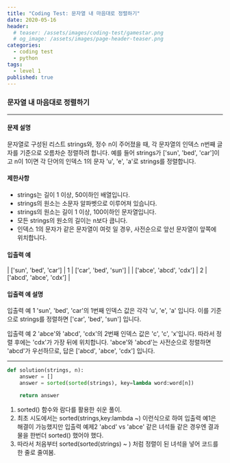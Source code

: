```yaml
---
title: "Coding Test: 문자열 내 마음대로 정렬하기"
date: 2020-05-16
header:
  # teaser: /assets/images/coding-test/gamestar.png
  # og_image: /assets/images/page-header-teaser.png
categories:
  - coding test
  - python
tags:
  - level 1
published: true
---
```


### 문자열 내 마음대로 정렬하기

---

#### 문제 설명

문자열로 구성된 리스트 strings와, 정수 n이 주어졌을 때, 각 문자열의 인덱스 n번째 글자를 기준으로 오름차순 정렬하려 합니다. 예를 들어 strings가 ['sun', 'bed', 'car']이고 n이 1이면 각 단어의 인덱스 1의 문자 'u', 'e', 'a'로 strings를 정렬합니다.

#### 제한사항

- strings는 길이 1 이상, 50이하인 배열입니다.
- strings의 원소는 소문자 알파벳으로 이루어져 있습니다.
- strings의 원소는 길이 1 이상, 100이하인 문자열입니다.
- 모든 strings의 원소의 길이는 n보다 큽니다.
- 인덱스 1의 문자가 같은 문자열이 여럿 일 경우, 사전순으로 앞선 문자열이 앞쪽에 위치합니다.

#### 입출력 예

| ['sun', 'bed', 'car'] | 1 | ['car', 'bed', 'sun'] |
| ['abce', 'abcd', 'cdx'] | 2 | ['abcd', 'abce', 'cdx'] |


#### 입출력 예 설명

입출력 예 1
'sun', 'bed', 'car'의 1번째 인덱스 값은 각각 'u', 'e', 'a' 입니다. 이를 기준으로 strings를 정렬하면 ['car', 'bed', 'sun'] 입니다.

입출력 예 2
'abce'와 'abcd', 'cdx'의 2번째 인덱스 값은 'c', 'c', 'x'입니다. 따라서 정렬 후에는 'cdx'가 가장 뒤에 위치합니다. 'abce'와 'abcd'는 사전순으로 정렬하면 'abcd'가 우선하므로, 답은 ['abcd', 'abce', 'cdx'] 입니다.


---

```python
def solution(strings, n):
    answer = []
    answer = sorted(sorted(strings), key=lambda word:word[n])

    return answer

```

1. sorted() 함수와 람다를 활용한 쉬운 풀이.
2. 최초 시도에서는 sorted(strings,key:lambda ~) 이런식으로 하여 입출력 예1은 해결이 가능했지만 입출력 예제2 'abcd' vs 'abce' 같은 녀석들 같은 경우엔 결과물을 한번더 sorted() 했어야 했다.
3. 따라서 처음부터 sorted(sorted(strings) ~ ) 처럼 정렬이 된 녀석을
넣어 코드를 한 줄로 줄여봄.
